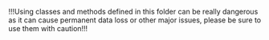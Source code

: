 !!!Using classes and methods defined in this folder can be really dangerous as it can cause permanent data loss or other major issues, please be sure to use them with caution!!!
